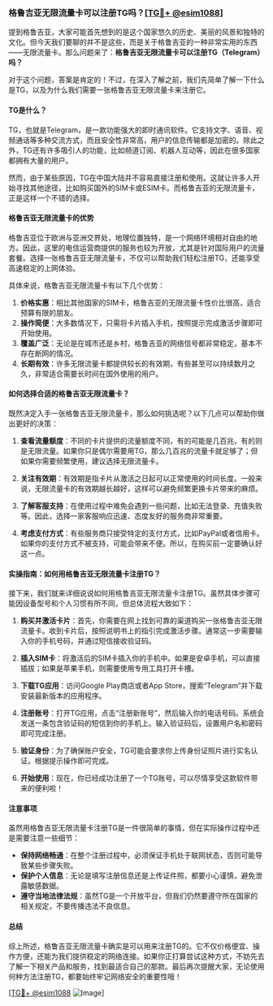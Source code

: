 ### 格鲁吉亚无限流量卡可以注册TG吗？[[TG💪+ @esim1088](https://t.me/s/esim1088)]

提到格鲁吉亚，大家可能首先想到的是这个国家悠久的历史、美丽的风景和独特的文化。但今天我们要聊的并不是这些，而是关于格鲁吉亚的一种非常实用的东西——无限流量卡。那么问题来了：**格鲁吉亚无限流量卡可以注册TG（Telegram）吗？**

对于这个问题，答案是肯定的！不过，在深入了解之前，我们先简单了解一下什么是TG，以及为什么我们需要一张格鲁吉亚无限流量卡来注册它。

#### TG是什么？

TG，也就是Telegram，是一款功能强大的即时通讯软件。它支持文字、语音、视频通话等多种交流方式，而且安全性非常高，用户的信息传输都是加密的。除此之外，TG还有许多吸引人的功能，比如频道订阅、机器人互动等，因此在很多国家都拥有大量的用户。

然而，由于某些原因，TG在中国大陆并不容易直接注册和使用。这就让许多人开始寻找其他途径，比如购买国外的SIM卡或ESIM卡。而格鲁吉亚的无限流量卡，正是这样一个不错的选择。

#### 格鲁吉亚无限流量卡的优势

格鲁吉亚位于欧洲与亚洲交界处，地理位置独特，是一个网络环境相对自由的地方。因此，这里的电信运营商提供的服务也较为开放，尤其是针对国际用户的流量套餐。选择一张格鲁吉亚无限流量卡，不仅可以帮助我们轻松注册TG，还能享受高速稳定的上网体验。

具体来说，格鲁吉亚无限流量卡有以下几个优势：

1. **价格实惠**：相比其他国家的SIM卡，格鲁吉亚的无限流量卡性价比很高，适合预算有限的朋友。
2. **操作简便**：大多数情况下，只需将卡片插入手机，按照提示完成激活步骤即可开始使用。
3. **覆盖广泛**：无论是在城市还是乡村，格鲁吉亚的网络信号都非常稳定，基本不存在断网的情况。
4. **长期有效**：许多无限流量卡都提供较长的有效期，有些甚至可以持续数月之久，非常适合需要长时间在国外使用的用户。

#### 如何选择合适的格鲁吉亚无限流量卡？

既然决定入手一张格鲁吉亚无限流量卡，那么如何挑选呢？以下几点可以帮助你做出更好的决策：

1. **查看流量额度**：不同的卡片提供的流量额度不同，有的可能是几百兆，有的则是无限流量。如果你只是偶尔需要用TG，那么几百兆的流量卡就足够了；但如果你需要频繁使用，建议选择无限流量卡。
   
2. **关注有效期**：有效期是指卡片从激活之日起可以正常使用的时间长度。一般来说，无限流量卡的有效期越长越好，这样可以避免频繁更换卡片带来的麻烦。

3. **了解客服支持**：在使用过程中难免会遇到一些问题，比如无法登录、充值失败等。因此，选择一家客服响应迅速、态度友好的服务商非常重要。

4. **考虑支付方式**：有些服务商只接受特定的支付方式，比如PayPal或者信用卡。如果你的支付方式不被支持，可能会带来不便。所以，在购买前一定要确认好这一点。

#### 实操指南：如何用格鲁吉亚无限流量卡注册TG？

接下来，我们就来详细说说如何用格鲁吉亚无限流量卡注册TG。虽然具体步骤可能因设备型号和个人习惯有所不同，但总体流程大致如下：

1. **购买并激活卡片**：首先，你需要在网上找到可靠的渠道购买一张格鲁吉亚无限流量卡。收到卡片后，按照说明书上的指引完成激活步骤。通常这一步需要输入你的手机号码，并通过短信接收验证码。

2. **插入SIM卡**：将激活后的SIM卡插入你的手机中。如果是安卓手机，可以直接插拔；如果是苹果手机，则需要使用专用工具打开卡槽。

3. **下载TG应用**：访问Google Play商店或者App Store，搜索“Telegram”并下载安装最新版本的应用程序。

4. **注册账号**：打开TG应用，点击“注册新账号”，然后输入你的电话号码。系统会发送一条包含验证码的短信到你的手机上。输入验证码后，设置用户名和密码即可完成注册。

5. **验证身份**：为了确保账户安全，TG可能会要求你上传身份证照片进行实名认证。根据提示操作即可完成。

6. **开始使用**：现在，你已经成功注册了一个TG账号，可以尽情享受这款软件带来的便利啦！

#### 注意事项

虽然用格鲁吉亚无限流量卡注册TG是一件很简单的事情，但在实际操作过程中还是需要注意一些细节：

- **保持网络畅通**：在整个注册过程中，必须保证手机处于联网状态，否则可能导致某些步骤失败。
- **保护个人信息**：无论是填写注册信息还是上传证件照，都要小心谨慎，避免泄露敏感数据。
- **遵守当地法律法规**：虽然TG是一个开放平台，但我们仍然要遵守所在国家的相关规定，不要传播违法不良信息。

#### 总结

综上所述，格鲁吉亚无限流量卡确实是可以用来注册TG的。它不仅价格便宜、操作方便，还能为我们提供稳定的网络连接。如果你正打算尝试这种方式，不妨先去了解一下相关产品和服务，找到最适合自己的那款。最后再次提醒大家，无论使用何种方法注册TG，都要始终牢记网络安全的重要性哦！

[[TG💪+ @esim1088](https://t.me/s/esim1088) ![Image](https://i.postimg.cc/4NQfJmqS/Snipaste-2025-05-13-00-14-12.png)]